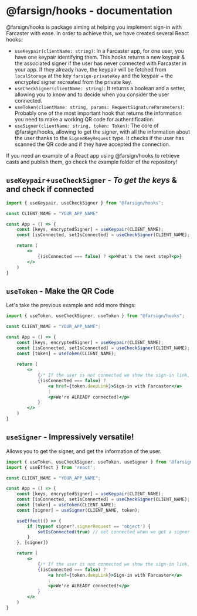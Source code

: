 # @farsign/hooks - documentation
@farsign/hooks is package aiming at helping you implement sign-in with Farcaster with ease. In order to achieve this, we have created several React hooks:

- `useKeypair(clientName: string)`: In a Farcaster app, for one user, you have one keypair identifying them. This hooks returns a new keypair & the associated signer if the user has never connected with Farcaster in your app. If they already have, the keypair will be fetched from `localStorage` at the key `farsign-privateKey` and the keypair + the encrypted signer recreated from the private key.
- `useCheckSigner(clientName: string)`: It returns a boolean and a setter, allowing you to know and to decide when you consider the user connected. 
- `useToken(clientName: string, params: RequestSignatureParameters)`: Probably one of the most important hook that returns the information you need to make a working QR code for authentification.
- `useSigner(clientName: string, token: Token)`: The core of @farsign/hooks, allowing to get the signer, with all the information about the user thanks to the `SignedKeyRequest` type. It checks if the user has scanned the QR code and if they have accepted the connection.

If you need an example of a React app using @farsign/hooks to retrieve casts and publish them, go check the example folder of the repository!

## `useKeypair`+`useCheckSigner` - *To get the keys* & and check if connected
```jsx
import { useKeypair, useCheckSigner } from "@farsign/hooks";

const CLIENT_NAME = "YOUR_APP_NAME"

const App = () => {
    const [keys, encryptedSigner] = useKeypair(CLIENT_NAME);
    const [isConnected, setIsConnected] = useCheckSigner(CLIENT_NAME);

    return (
        <>
            {(isConnected === false) ? <p>What's the next step?<p>}
        </>
    )
}
```

## `useToken` - Make the QR Code 
Let's take the previous example and add more things: 
```jsx
import { useToken, useCheckSigner, useToken } from "@farsign/hooks";

const CLIENT_NAME = "YOUR_APP_NAME";

const App = () => {
    const [keys, encryptedSigner] = useKeypair(CLIENT_NAME);
    const [isConnected, setIsConnected] = useCheckSigner(CLIENT_NAME);
    const [token] = useToken(CLIENT_NAME);
    
    return (
        <>
            {/* If the user is not connected we show the sign-in link, if they are, we show a CAPS-LOCK message */}
            {(isConnected === false) ?  
                <a href={token.deepLink}>Sign-in with Farcaster</a>
                : 
                <p>We're ALREADY connected!</p>
            }
        </>
    )
}
```

## `useSigner` - Impressively versatile!
Allows you to get the signer, and get the information of the user.
```jsx
import { useToken, useCheckSigner, useToken, useSigner } from '@farsign/hooks';
import { useEffect } from 'react';

const CLIENT_NAME = "YOUR_APP_NAME";

const App = () => {
    const [keys, encryptedSigner] = useKeypair(CLIENT_NAME);
    const [isConnected, setIsConnected] = useCheckSigner(CLIENT_NAME);
    const [token] = useToken(CLIENT_NAME);
    const [signer] = useSigner(CLIENT_NAME, token);

    useEffect(() => {
        if (typeof signer?.signerRequest == 'object') {
            setIsConnected(true) // set connected when we get a signer from Warpcast!
        }
    }, [signer])

    return (
        <>
            {/* If the user is not connected we show the sign-in link, if they are, we show a CAPS-LOCK message */}
            {(isConnected === false) ?  
                <a href={token.deepLink}>Sign-in with Farcaster</a>
                : 
                <p>We're ALREADY connected!</p>
            }
        </>
    )
}
```